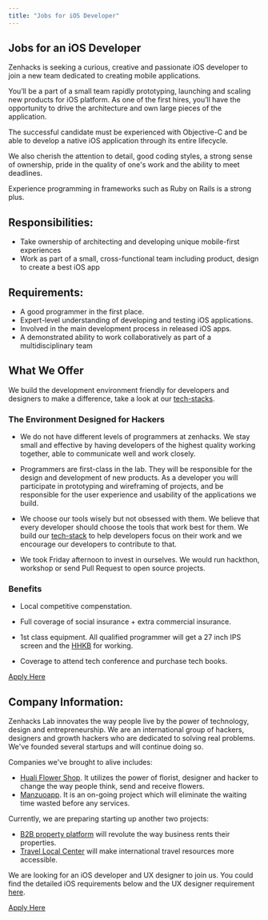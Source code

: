 ```yaml
---
title: "Jobs for iOS Developer"
---
```


## Jobs for an iOS Developer

Zenhacks is seeking a curious, creative and passionate iOS developer to join a new team dedicated to creating mobile applications.

You’ll be a part of a small team rapidly prototyping, launching and scaling new products for iOS platform. As one of the first hires, you’ll have the opportunity to drive the architecture and own large pieces of the application.

The successful candidate must be experienced with Objective-C and be able to develop a native iOS application through its entire lifecycle. 

We also cherish the attention to detail, good coding styles, a strong sense of ownership, pride in the quality of one's work and the ability to meet deadlines. 

Experience programming in frameworks such as Ruby on Rails is a strong plus.

## Responsibilities:
- Take ownership of architecting and developing unique mobile-first experiences
- Work as part of a small, cross-functional team including product, design to create a best iOS app

## Requirements:
- A good programmer in the first place. 
- Expert-level understanding of developing and testing iOS applications.
- Involved in the main development process in released iOS apps.
- A demonstrated ability to work collaboratively as part of a multidisciplinary team

## What We Offer
We build the development environment friendly for developers and designers to make a difference, take a look at our [tech-stacks][tech-stack-article].

### The Environment Designed for Hackers
  - We do not have different levels of programmers at zenhacks. We stay small and effective by having developers of the highest quality working together, able to communicate well and work closely.

  - Programmers are first-class in the lab. They will be responsible for the design and development of new products. As a developer you will participate in prototyping and wireframing of projects, and be responsible for the user experience and usability of the applications we build.

  - We choose our tools wisely but not obsessed with them. We believe that every developer should choose the tools that work best for them.  We build our [tech-stack][tech-stack-article] to help developers focus on their work and we encourage our developers to contribute to that.

  - We took Friday afternoon to invest in ourselves. We would run hackthon, workshop or send Pull Request to open source projects.

### Benefits
  - Local competitive compenstation.

  - Full coverage of social insurance + extra commercial insurance.

  - 1st class equipment. All qualified programmer will get a 27 inch IPS screen and the [HHKB](http://www.elitekeyboards.com/products.php?pid=pdkb400w) for working.

  - Coverage to attend tech conference and purchase tech books.

[Apply Here](/dev_apply.html)

## Company Information: 
Zenhacks Lab innovates the way people live by the power of technology, design and entrepreneurship. We are an international group of hackers, designers and growth hackers who are dedicated to solving real problems. We've founded several startups and will continue doing so.

Companies we've brought to alive includes:

- [Huali Flower Shop](http://hua.li). It utilizes the power of florist, designer and hacker to change the way people think, send and receive flowers. 
- [Manzuoapp](http://manzuoapp.com). It is an on-going project which will eliminate the waiting time wasted before any services.

Currently, we are preparing starting up another two projects: 

- [B2B property platform](#) will revolute the way business rents their properties. 
- [Travel Local Center](#) will make international travel resources more accessible.

We are looking for an iOS developer and UX designer to join us. You could find the detailed iOS requirements below and the UX designer requirement [here][ux-jd].

[Apply Here](/dev_apply.html)

[tech-stack-article]: /tech-stack.html
[ux-jd]: /job/ux_design.html
